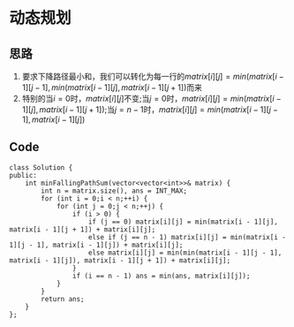 # 动态规划
## 思路
1. 要求下降路径最小和，我们可以转化为每一行的$matrix[i][j]=min(matrix[i-1][j-1], min(matrix[i-1][j], matrix[i-1][j+1])$而来
2. 特别的当$i=0$时，$matrix[i][j]$不变;当$j=0$时，$matrix[i][j]=min(matrix[i-1][j], matrix[i-1][j+1])$;当$j=n-1$时，$matrix[i][j]=min(matrix[i-1][j-1], matrix[i-1][j])$

## Code
```C++[]
class Solution {
public:
    int minFallingPathSum(vector<vector<int>>& matrix) {
        int n = matrix.size(), ans = INT_MAX;
        for (int i = 0;i < n;++i) {
            for (int j = 0;j < n;++j) {
                if (i > 0) {
                    if (j == 0) matrix[i][j] = min(matrix[i - 1][j], matrix[i - 1][j + 1]) + matrix[i][j];
                    else if (j == n - 1) matrix[i][j] = min(matrix[i - 1][j - 1], matrix[i - 1][j]) + matrix[i][j];
                    else matrix[i][j] = min(min(matrix[i - 1][j - 1], matrix[i - 1][j]), matrix[i - 1][j + 1]) + matrix[i][j];
                }
                if (i == n - 1) ans = min(ans, matrix[i][j]);
            }
        }
        return ans;
    }
};
```